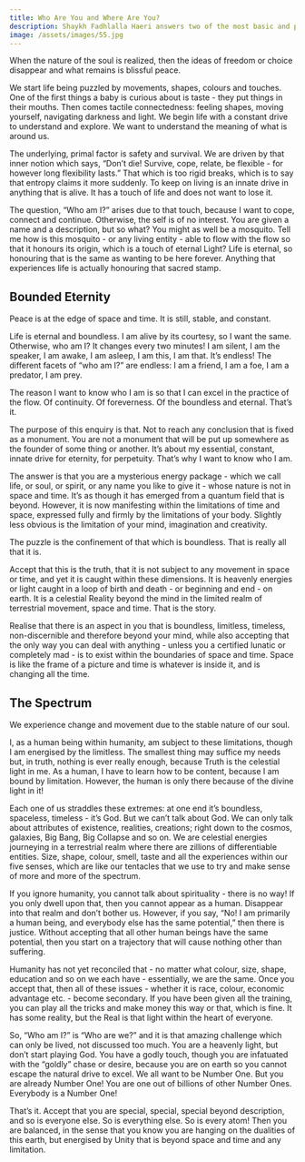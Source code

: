 ```yaml
---
title: Who Are You and Where Are You?
description: Shaykh Fadhlalla Haeri answers two of the most basic and profound questions of human existence.
image: /assets/images/55.jpg
---
```


<div class="callout">
When the nature of the soul is realized, then the ideas of freedom or choice disappear and what remains is blissful peace.
</div>

We start life being puzzled by movements, shapes, colours and touches. One of the first things a baby is curious about is taste - they put things in their mouths. Then comes tactile connectedness: feeling shapes, moving yourself, navigating darkness and light. We begin life with a constant drive to understand and explore. We want to understand the meaning of what is around us. 

The underlying, primal factor is safety and survival. We are driven by that inner notion which says, “Don’t die! Survive, cope, relate, be flexible - for however long flexibility lasts.” That which is too rigid breaks, which is to say that entropy claims it more suddenly. To keep on living is an innate drive in anything that is alive. It has a touch of life and does not want to lose it.

The question, “Who am I?” arises due to that touch, because I want to cope, connect and continue. Otherwise, the self is of no interest. You are given a name and a description, but so what? You might as well be a mosquito. Tell me how is this mosquito - or any living entity - able to flow with the flow so that it honours its origin, which is a touch of eternal Light? Life is eternal, so honouring that is the same as wanting to be here forever. Anything that experiences life is actually honouring that sacred stamp.

## Bounded Eternity

<div class="callout">
Peace is at the edge of space and time. It is still, stable, and constant.
</div>

Life is eternal and boundless. I am alive by its courtesy, so I want the same. Otherwise, who am I? It changes every two minutes! I am silent, I am the speaker, I am awake, I am asleep, I am this, I am that. It’s endless! The different facets of “who am I?” are endless: I am a friend, I am a foe, I am a predator, I am prey.

The reason I want to know who I am is so that I can excel in the practice of the flow. Of continuity. Of foreverness. Of the boundless and eternal. That’s it.

The purpose of this enquiry is that. Not to reach any conclusion that is fixed as a monument. You are not a monument that will be put up somewhere as the founder of some thing or another. It’s about my essential, constant, innate drive for eternity, for perpetuity. That’s why I want to know who I am. 

The answer is that you are a mysterious energy package - which we call life, or soul, or spirit, or any name you like to give it - whose nature is not in space and time. It’s as though it has emerged from a quantum field that is beyond. However, it is now manifesting within the limitations of time and space, expressed fully and firmly by the limitations of your body. Slightly less obvious is the limitation of your mind, imagination and creativity. 

The puzzle is the confinement of that which is boundless. That is really all that it is.

Accept that this is the truth, that it is not subject to any movement in space or time, and yet it is caught within these dimensions. It is heavenly energies or light caught in a loop of birth and death - or beginning and end - on earth. It is a celestial Reality beyond the mind in the limited realm of terrestrial movement, space and time. That is the story. 

Realise that there is an aspect in you that is boundless, limitless, timeless, non-discernible and therefore beyond your mind, while also accepting that the only way you can deal with anything - unless you a certified lunatic or completely mad - is to exist within the boundaries of space and time. Space is like the frame of a picture and time is whatever is inside it, and is changing all the time.

## The Spectrum

<div class="callout">
We experience change and movement due to the stable nature of our soul.
</div>

I, as a human being within humanity, am subject to these limitations, though I am energised by the limitless. The smallest thing may suffice my needs but, in truth, nothing is ever really enough, because Truth is the celestial light in me. As a human, I have to learn how to be content, because I am bound by limitation. However, the human is only there because of the divine light in it! 

Each one of us straddles these extremes: at one end it’s boundless, spaceless, timeless - it’s God. But we can’t talk about God. We can only talk about attributes of existence, realities, creations; right down to the cosmos, galaxies, Big Bang, Big Collapse and so on. We are celestial energies journeying in a terrestrial realm where there are zillions of differentiable entities. Size, shape, colour, smell, taste and all the experiences within our five senses, which are like our tentacles that we use to try and make sense of more and more of the spectrum.

If you ignore humanity, you cannot talk about spirituality - there is no way! If you only dwell upon that, then you cannot appear as a human. Disappear into that realm and don’t bother us. However, if you say, “No! I am primarily a human being, and everybody else has the same potential,” then there is justice. Without accepting that all other human beings have the same potential, then you start on a trajectory that will cause nothing other than suffering.

Humanity has not yet reconciled that - no matter what colour, size, shape, education and so on we each have - essentially, we are the same. Once you accept that, then all of these issues - whether it is race, colour, economic advantage etc. - become secondary. If you have been given all the training, you can play all the tricks and make money this way or that, which is fine. It has some reality, but the Real is that light within the heart of everyone.

So, “Who am I?” is “Who are we?” and it is that amazing challenge which can only be lived, not discussed too much. You are a heavenly light, but don’t start playing God. You have a godly touch, though you are infatuated with the “goldly” chase or desire, because you are on earth so you cannot escape the natural drive to excel. We all want to be Number One. But you are already Number One! You are one out of billions of other Number Ones. Everybody is a Number One! 

That’s it. Accept that you are special, special, special beyond description, and so is everyone else. So is everything else. So is every atom! Then you are balanced, in the sense that you know you are hanging on the dualities of this earth, but energised by Unity that is beyond space and time and any limitation.
